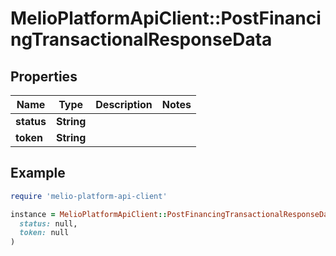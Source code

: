 # MelioPlatformApiClient::PostFinancingTransactionalResponseData

## Properties

| Name | Type | Description | Notes |
| ---- | ---- | ----------- | ----- |
| **status** | **String** |  |  |
| **token** | **String** |  |  |

## Example

```ruby
require 'melio-platform-api-client'

instance = MelioPlatformApiClient::PostFinancingTransactionalResponseData.new(
  status: null,
  token: null
)
```

